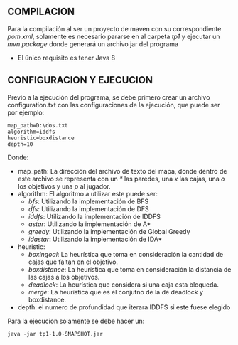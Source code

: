 COMPILACION
------------
Para la compilación al ser un proyecto de maven con su correspondiente _pom.xml_, solamente es necesario pararse en al carpeta _tp1_ y ejecutar un _mvn package_ donde generará un archivo jar del programa
* El único requisito es tener Java 8

CONFIGURACION Y EJECUCION
------------------------
Previo a la ejecución del programa, se debe primero crear un archivo configuration.txt con las configuraciones de la ejecución, que puede ser por ejemplo:

```
map_path=D:\dos.txt
algorithm=iddfs
heuristic=boxdistance
depth=10
```
Donde:
* map_path: La dirección del archivo de texto del mapa, donde dentro de este archivo se representa con un _*_ las paredes, una _x_ las cajas, una _o_ los objetivos y una _p_ al jugador.
* algorithm: El algoritmo a utilizar este puede ser:
  * _bfs_: Utilizando la implementación de BFS
  * _dfs_: Utilizando la implementación de DFS
  * _iddfs_: Utilizando la implementación de IDDFS
  * _astar_: Utilizando la implementación de A*
  * _greedy_: Utilizando la implementación de Global Greedy
  * _idastar_: Utilizando la implementación de IDA*
* heuristic:
  * _boxingoal_: La heurística que toma en consideración la cantidad de cajas que faltan en el objetivo.
  * _boxdistance_: La heurística que toma en consideración la distancia de las cajas a los objetivos.
  * _deadlock_: La heurística que considera si una caja esta bloqueda.
  * _merge_: La heurística que es el conjutno de la de deadlock y boxdistance.
* depth: el numero de profundidad que iterara IDDFS si este fuese elegido

Para la ejecucion solamente se debe hacer un:

```java -jar tp1-1.0-SNAPSHOT.jar```